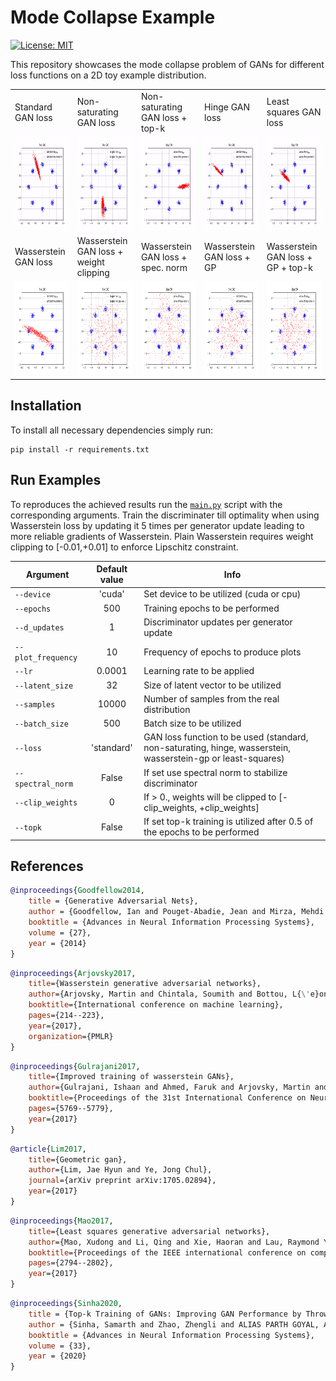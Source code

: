 # Mode Collapse Example

[![License: MIT](https://img.shields.io/badge/License-MIT-yellow.svg)](https://github.com/ChristophReich1996/Mode_Collapse/blob/master/LICENSE)

This repository showcases the mode collapse problem of GANs for different loss functions on a 2D toy example distribution.

<table>
  <tr>
    <td> Standard GAN loss </td>
    <td> Non-saturating GAN loss </td>
    <td> Non-saturating GAN loss + top-k </td>
    <td> Hinge GAN loss </td>
    <td> Least squares GAN loss </td>
  </tr> 
  <tr>
    <td> <img src="/plots/standard.gif"  alt="1" width = 200px height = 150px ></td>
    <td><img src="/plots/non-saturating.gif" alt="2" width = 200px height = 150px></td>
    <td> <img src="/plots/non-saturating_top_k.gif"  alt="3" width = 200px height = 150px ></td>
    <td><img src="/plots/hinge.gif" alt="4" width = 200px height = 150px></td>
    <td><img src="/plots/least-squares.gif" alt="5" width = 200px height = 150px></td>
  </tr> 
  <tr>
    <td> Wasserstein GAN loss </td>
    <td> Wasserstein GAN loss + weight clipping </td>
    <td> Wasserstein GAN loss + spec. norm </td>
    <td> Wasserstein GAN loss + GP </td>
    <td> Wasserstein GAN loss + GP + top-k </td>
  </tr> 
  <tr>
    <td> <img src="/plots/wasserstein.gif"  alt="6" width = 200px height = 150px ></td>
    <td> <img src="/plots/wasserstein_clip.gif"  alt="7" width = 200px height = 150px ></td>
    <td><img src="/plots/wasserstein_sn.gif" alt="8" width = 200px height = 150px></td>
    <td><img src="/plots/wasserstein-gp.gif" alt="9" width = 200px height = 150px></td>
    <td> <img src="/plots/wasserstein-gp_top_k.gif"  alt="10" width = 200px height = 150px ></td>
  </td>
  </tr>
</table>

## Installation
To install all necessary dependencies simply run:

````shell script
pip install -r requirements.txt
````

## Run Examples
To reproduces the achieved results run the [`main.py`](main.py) script with the corresponding arguments. Train the discriminater till optimality when using Wasserstein loss by updating it 5 times per generator update leading to more reliable gradients of Wasserstein. Plain Wasserstein requires weight clipping to [-0.01,+0.01] to enforce Lipschitz constraint.

| Argument | Default value | Info |
| --- | :---: | --- |
|`--device` | 'cuda' | Set device to be utilized (cuda or cpu) |
|`--epochs` | 500 | Training epochs to be performed |
|`--d_updates` | 1 | Discriminator updates per generator update |
|`--plot_frequency` | 10 | Frequency of epochs to produce plots |
|`--lr` | 0.0001 | Learning rate to be applied |
|`--latent_size` | 32 | Size of latent vector to be utilized |
|`--samples` | 10000 | Number of samples from the real distribution |
|`--batch_size` | 500 | Batch size to be utilized |
|`--loss` | 'standard' | GAN loss function to be used (standard, non-saturating, hinge, wasserstein, wasserstein-gp or least-squares) |
|`--spectral_norm` | False | If set use spectral norm to stabilize discriminator |
|`--clip_weights` | 0 | If > 0., weights will be clipped to [-clip_weights, +clip_weights] |
|`--topk` | False | If set top-k training is utilized after 0.5 of the epochs to be performed |

## References

````bibtex
@inproceedings{Goodfellow2014,
    title = {Generative Adversarial Nets},
    author = {Goodfellow, Ian and Pouget-Abadie, Jean and Mirza, Mehdi and Xu, Bing and Warde-Farley, David and Ozair, Sherjil and Courville, Aaron and Bengio, Yoshua},
    booktitle = {Advances in Neural Information Processing Systems},
    volume = {27},
    year = {2014}
}
````

````bibtex
@inproceedings{Arjovsky2017,
    title={Wasserstein generative adversarial networks},
    author={Arjovsky, Martin and Chintala, Soumith and Bottou, L{\'e}on},
    booktitle={International conference on machine learning},
    pages={214--223},
    year={2017},
    organization={PMLR}
}
````

````bibtex
@inproceedings{Gulrajani2017,
    title={Improved training of wasserstein GANs},
    author={Gulrajani, Ishaan and Ahmed, Faruk and Arjovsky, Martin and Dumoulin, Vincent and Courville, Aaron},
    booktitle={Proceedings of the 31st International Conference on Neural Information Processing Systems},
    pages={5769--5779},
    year={2017}
}
````

````bibtex
@article{Lim2017,
    title={Geometric gan},
    author={Lim, Jae Hyun and Ye, Jong Chul},
    journal={arXiv preprint arXiv:1705.02894},
    year={2017}
}
````

````bibtex
@inproceedings{Mao2017,
    title={Least squares generative adversarial networks},
    author={Mao, Xudong and Li, Qing and Xie, Haoran and Lau, Raymond YK and Wang, Zhen and Paul Smolley, Stephen},
    booktitle={Proceedings of the IEEE international conference on computer vision},
    pages={2794--2802},
    year={2017}
}
````

````bibtex
@inproceedings{Sinha2020,
    title = {Top-k Training of GANs: Improving GAN Performance by Throwing Away Bad Samples},
    author = {Sinha, Samarth and Zhao, Zhengli and ALIAS PARTH GOYAL, Anirudh Goyal and Raffel, Colin A and Odena, Augustus},
    booktitle = {Advances in Neural Information Processing Systems},
    volume = {33},
    year = {2020}
}
````
